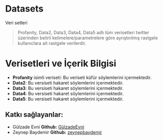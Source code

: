 # Datasets
Veri setleri

> Profanity, Data2, Data3, Data4, Data5 adlı tüm verisetleri twitter üzerinden belirli kelimelere/parametrelere göre ayrıştırılmış rastgele kullanıclara ait rastgele verilerdir. 

# Verisetleri ve İçerik Bilgisi

- **Profanity** isimli veriseti: Bu veriseti küfür söylemlerini içermektedir. 
- **Data2**: Bu versiseti hakaret söylemlerini içermektedir.
- **Data3**: Bu versiseti hakaret söylemlerini içermektedir.
- **Data4**: Bu versiseti hakaret söylemlerini içermektedir.
- **Data5**: Bu versiseti hakaret söylemlerini içermektedir.

## Katkı sağlayanlar:
- Gülzade Evni  **Github:** [GülzadeEvni](https://github.com/GulzadeEvni)
- Zeynep Baydemir  **Github:** [zeynepbaydemir](https://github.com/zeynepbaydemir)

